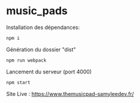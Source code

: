 # music_pads

Installation des dépendances:
```bash
npm i
```
 
Génération du dossier "dist"
 ```bash
npm run webpack
```

Lancement du serveur (port 4000)
 ```bash
npm start
```
Site Live : https://www.themusicpad-samyleedev.fr/
